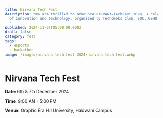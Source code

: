 ```yaml
---
title: Nirvana Tech Fest
description: "We are thrilled to announce NIRVANA-TechFest 2024, a celebration
  of innovation and technology, organized by TechGeeks Club, SOC, GEHU Haldwani.
  "
published: 2024-11-27T05:00:00.000Z
draft: false
category: fest
tags:
  - esports
  - hackathon
image: /images/nirvana tech fest 2024/nirvana tech fest.webp
---
```

# Nirvana Tech Fest

**Date:** 6th & 7th December 2024

**Time:** 9:00 AM - 5:00 PM

**Venue:** Graphic Era Hill University, Haldwani Campus